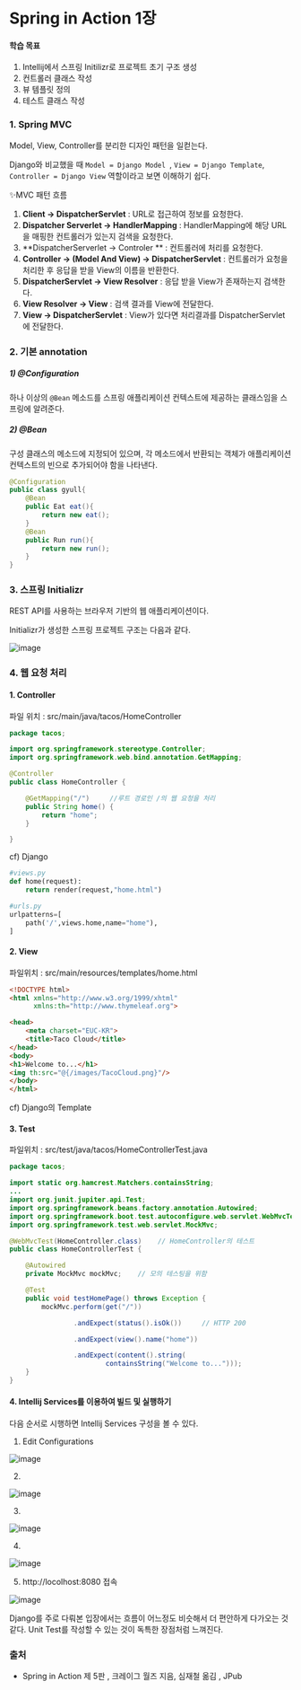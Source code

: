 # Spring in Action 1장

#### 학습 목표

1. Intellij에서 스프링 Initilizr로 프로젝트 초기 구조 생성
2. 컨트롤러 클래스 작성
3. 뷰 템플릿 정의
4. 테스트 클래스 작성



### 1. Spring MVC

Model, View, Controller를 분리한 디자인 패턴을 일컫는다.

Django와 비교했을 때 `Model = Django Model `, `View = Django Template`, `Controller = Django View` 역할이라고 보면 이해하기 쉽다.



✨MVC 패턴 흐름

1. **Client -> DispatcherServlet** : URL로 접근하여 정보를 요청한다.
2. **Dispatcher Serverlet -> HandlerMapping** : HandlerMapping에 해당 URL을 매핑한 컨트롤러가 있는지 검색을 요청한다.
3. **DispatcherServerlet -> Controler ** : 컨트롤러에 처리를 요청한다.
4. **Controller -> (Model And View) -> DispatcherServlet** : 컨트롤러가 요청을 처리한 후 응답을 받을 View의 이름을 반환한다.
5. **DispatcherServlet -> View Resolver** : 응답 받을 View가 존재하는지 검색한다.
6. **View Resolver -> View** : 검색 결과를 View에 전달한다.
7. **View -> DispatcherServlet** : View가 있다면 처리결과를 DispatcherServlet에 전달한다.



### 2. 기본 annotation

##### 1) @Configuration

하나 이상의 `@Bean` 메소드를 스프링 애플리케이션 컨텍스트에 제공하는 클래스임을 스프링에 알려준다. 

##### 2) @Bean

구성 클래스의 메소드에 지정되어 있으며, 각 메소드에서 반환되는 객체가 애플리케이션 컨텍스트의 빈으로 추가되어야 함을 나타낸다.

```java
@Configuration
public class gyull{
    @Bean
    public Eat eat(){
        return new eat();
    }
    @Bean
    public Run run(){
        return new run();
    }
}
```



### 3. 스프링 Initializr

REST API를 사용하는 브라우저 기반의 웹 애플리케이션이다.

Initializr가 생성한 스프링 프로젝트 구조는 다음과 같다.

![image](https://user-images.githubusercontent.com/42667951/90594284-03953980-e225-11ea-8c2f-e47a1a0cf462.png)



### 4. 웹 요청 처리 

#### 1. Controller

파일 위치 : src/main/java/tacos/HomeController

```java
package tacos;

import org.springframework.stereotype.Controller;
import org.springframework.web.bind.annotation.GetMapping;

@Controller                      
public class HomeController {

    @GetMapping("/")     //루트 경로인 /의 웹 요청을 처리        
    public String home() {
        return "home";           
    }

}
```

cf) Django

```python
#views.py
def home(request):
    return render(request,"home.html")
```

```python
#urls.py
urlpatterns=[
    path('/',views.home,name="home"),
]
```



#### 2. View

파일위치 : src/main/resources/templates/home.html

```html
<!DOCTYPE html>
<html xmlns="http://www.w3.org/1999/xhtml"
      xmlns:th="http://www.thymeleaf.org">

<head>
    <meta charset="EUC-KR">
    <title>Taco Cloud</title>
</head>
<body>
<h1>Welcome to...</h1>
<img th:src="@{/images/TacoCloud.png}"/>
</body>
</html>
```

cf) Django의 Template



#### 3. Test

파일위치 : src/test/java/tacos/HomeControllerTest.java

```java
package tacos;

import static org.hamcrest.Matchers.containsString;
...
import org.junit.jupiter.api.Test;
import org.springframework.beans.factory.annotation.Autowired;
import org.springframework.boot.test.autoconfigure.web.servlet.WebMvcTest;
import org.springframework.test.web.servlet.MockMvc;

@WebMvcTest(HomeController.class)    // HomeController의 테스트
public class HomeControllerTest {

    @Autowired
    private MockMvc mockMvc;    // 모의 테스팅을 위함

    @Test
    public void testHomePage() throws Exception {
        mockMvc.perform(get("/"))      

                .andExpect(status().isOk())     // HTTP 200

                .andExpect(view().name("home"))  

                .andExpect(content().string(      
                        containsString("Welcome to...")));
    }
}
```



#### 4. Intellij Services를 이용하여 빌드 및 실행하기

다음 순서로 시행하면 Intellij Services 구성을 볼 수 있다.

1. Edit Configurations

![image](https://user-images.githubusercontent.com/42667951/90595238-4a842e80-e227-11ea-8c2d-60dbe8414296.png)



2. 

![image](https://user-images.githubusercontent.com/42667951/90595374-b6ff2d80-e227-11ea-90d7-c4df64fccf39.png)



3.

![image](https://user-images.githubusercontent.com/42667951/90595451-de55fa80-e227-11ea-95fd-7fe722664a15.png)



4. 

![image](https://user-images.githubusercontent.com/42667951/90595516-ff1e5000-e227-11ea-8892-198213a8b5ec.png)



5. http://locolhost:8080 접속

![image](https://user-images.githubusercontent.com/42667951/90608281-57138180-e23d-11ea-8a94-1db584a107d9.png)

Django를 주로 다뤄본 입장에서는 흐름이 어느정도 비슷해서 더 편안하게 다가오는 것 같다. Unit Test를 작성할 수 있는 것이 독특한 장점처럼 느껴진다.  

### 출처

- Spring in Action 제 5판 , 크레이그 월즈 지음, 심재철 옮김 , JPub
